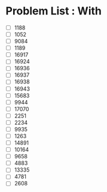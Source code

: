 # Problem List : With

- [ ] 1188
- [ ] 1052
- [ ] 9084
- [ ] 1189
- [ ] 16917
- [ ] 16924
- [ ] 16936
- [ ] 16937
- [ ] 16938
- [ ] 16943
- [ ] 15683
- [ ] 9944
- [ ] 17070
- [ ] 2251
- [ ] 2234
- [ ] 9935
- [ ] 1263
- [ ] 14891
- [ ] 10164
- [ ] 9658
- [ ] 4883
- [ ] 13335
- [ ] 4781
- [ ] 2608